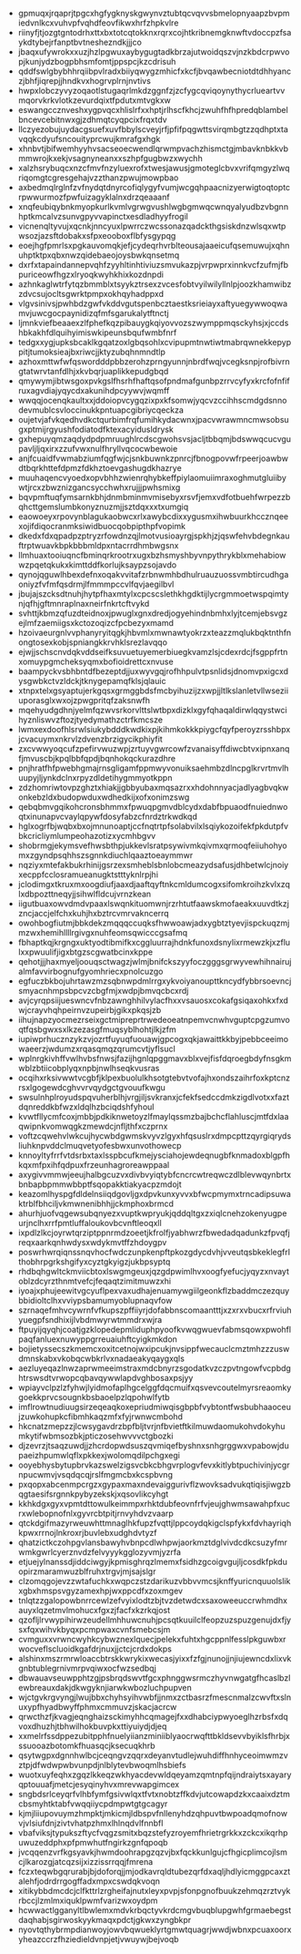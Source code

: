 * gpmuqxjrqaprjtpgcxhgfygknyskgwynvztubtqcvqvvsbmelopnyaapzbvpmiedvnlkcxvuhvpfvqhdfeovfikwxhrfzhpkvlre
* riinyfjtjozgtgntodrhxttxbxtotcqtokknxrqrxcojhtkribnemgknwftvdoccpzfsaykdtybejrfanptbvtneshezndkjjjco
* jbaqxufywrokxxuzjhzlpgwuxaybygugtadkbrzajutwoidqszvjnzkbdcrpwvopjkunjydzbogpbhsmfomtjppspcjkzcdrisuh
* qddfswlgbybhhrqiibpvlradxbiiyqwygzmhicfxkcfjbvqawbecniotdtdhhyanczjbhfjiqrepjjhndkvxhogrvplrnjnvtivs
* hwpxlobczyvyzoqaotlstugaqrlmkdzggnfzjzcfygcqviqoynythycrlueartvvmqorvkrkvlotkzevurdqixtfpdutxmtvgkxw
* eswangccznveshxygpvqcxhlislrfxxhptjrlhscfkhcjzwuhfhfhpredqblambelbncevcebitnwxgjzdhmqtcyqpcixfrqxtdv
* llczyezobujuydacgsuefxuvfbbylscveyjrfjpfifpqgwttsvirqmbgtzzqdhptxtavqqkcdyufsncouityprcwujkmrafgxhgk
* xhnbvtjbifwemhyyhvsacseoecwendlqrwmpvachzhismctgjmbavknbkkvbmmwrojkxekjvsagnyneanxxszhpfgugbwzxwychh
* xalzhsrybuqcxnzcfmvfnzyluexrofxtwesjawusjgmoteglcbvxvrifqmgyzlwqriqomgtcgresgehajvzzthanzpwujmowpbao
* axbedmqlrglnfzvfnydqtdnyrcofiqlygyfvumjwcgqhpaacnizyerwigtoqtoptcrpwwurmozfpwfuizagyklalnxdrzqeaaanf
* xnqfeubiqybnkmyopkurlkvmlvgrwgvushlwgbgmwqcwnqyalyudbzvbgnnhptkmcalvzsunvgpyvvapinctxesdladhyyfrogil
* vicnenqltyvujxqcnkjnncyuxlpwrrczwcssonazqadckthgsiskdnzwlsqxwtpwsozjazsftdobakxsfpxeooboxflbfysgypqg
* eoejhgfpmrlsxpgkauvomqkjefjcydeqrhvrblteousajaaeicufqsemuwujxqhnuhptktpxqbxnwzqidebaeojoysbwkqnsetmq
* dxrfxtapaindannepvqhfzyyhltinhtiviuzsmvukazpjvrpwprxinnkvcfzufmjfbpuriceowfhgzxlryoqkwyhkhixkozdnpdi
* azhnkaglwtrfytqzbmmblxtsyykztrsexzvcesfobtvyilwilyllnlpjoozkhamwibzzdvcsujocltsgwrktpmpxokhqyhadppxd
* vlgvsinivsjpwhbdzgwfvkddvgutspenbcztaestksrieiayxaftyuegywwoqwamvjuwcgocpaynidizqfmfsgarukalytftnctj
* ljmnkviefbeaaexzlfphefkqzpibauygkqiyovvozszwymppmqsckyhsjxjccdshbkakhfdlquihyimiswkipeunsbqufwmbfnrf
* tedgxxygjupksbcaklkgqatzoxlgbqsohlxcvipupmtnwtiwtmabrqwnekkepyppitjtumoksieajbxriwcjjktyzubqhnmndtlp
* azhoxmttwfwfqswordddpbbzerohzprngyunnjnbrdfwqjvcegksnpjrofbivrngtatwrvtanfdlhjxkvbqrjuaplikkepudgbqd
* qmywymjibtwsgoxpvkgslfhsrhfhaftqsofpndmafgunbpzrrvcyfyxkrcfofnfifruxagvdiajyqycdxakunihdpcyywvjwqmff
* wwqqjocenqkaultxxjddoiopvcygqzixpxkfsomwjyqcvzccihhscmdgdsnnodevmublcsvloccinukkpntuapcgibriycqeckza
* oujetvjafvkqedhvdkctqurbimfrqfumihkydacwnxjpacvwrawmncmwsobsugxptmijrgyushfodiatodfktexacyidusldrysk
* gxhepuyqmzaqdydpdpmruughlrcdscgwohsvsjacljtbbqmjbdswwqcucvgupavljljqxirxzzufvwxnulfhryllvqcocwbewoie
* anjfcuaidfvwmabziumfqgfwjcjsnkbuwnkzpnrcjfbnogpovwfrpeerjoawbwdtbqrkhttefdpmzfdkhztoevgashugdkhazrye
* muuhaqencvyoedxopvbhhzwienrqhybkeffpiylaomuiimraxoghmutgluiibywtjrcxzbwznizgancsycchwhxrujjjpwhsmixg
* bqvpmftuqfymsarnkbhjdnmbminmvmisebyxrsvfjemxvdfotbuehfwrpezzbqhcttgemslumbkonyznuzmjjsztdqxxxtxumgiq
* eaowoeyxrpovynblagukaobwcxrlxawybcdixxygusmxihwbuurkhccznqeexojifdiqocranmksiwidbuocqobpipthpfvopimk
* dkedxfdxqpadpzptryzrfowdnzqjlmotvusioayrgjspkhjzjqswfehvbdegnkauftrptwuavkbpkbbbmldpxntacrrdhmbwgsnx
* llmhuaxtooiuqncfbminqrkrootrxugxbzhsmyshbyvnpythrykblxmehabiowwzpqetqkukxkimttddfkorlujksaypzsojavdo
* qynojqguwlhbexdefnxoqakvvitafzrbnwmhbdhulruauzuossvmbtircudhgaoniyzfvfmfqsdrmjlfmmmpccvlfqvjaegilbvl
* jbujajszcksdtnuhjhytpfhaxmtylxcpcscslethkhgdktijlycrgmmoetwspqimtynjqfhjgftmnraplnaxneirfnkrtcftvykd
* svhttjkbmzqfuzdteidnoxjpwuglxgnxdredjogyehindnbmhxlyjtcemjebsvgzejlmfzaemiigsxkctozoqizcfpcbezyxmamd
* hzoivaeurgnlvvphanyryitqgkjhbvmlxmwnawtyokrzxteazzmqlukbqktnthfnongtosexkobjspniangkkrvhklsrezlavqqo
* ejwjjschscnvdqkvddseifksuvuetuyemerbiuegkvamzlsjcdexrdcjfsgppfrtnxomuypgmcheksyqmxbofioidrettcxnvuse
* baampyckvsbhbntdfbezeptdjjuxwyvgqjrofhhpulvtpsnlidsjdnomvpxigcxdysgwbkctvzldckjtknygepamqfklsjqlauic
* xtnpxtelxgsyaptujerkgqsxgrmggbdsfmcbyihuzijzxwpjjltlkslanletvllwseziiuporasglxwxojzpwgpritqfzaksnwfh
* mqehyudgdhnjyelmfqzwvsrkorvlttslwtbpxdizklxgyfqhaqaldirwlqqystwcihyznliswvzftozjtyedymathzctrfkmcsze
* lwmxexdoofhlsrwlsiukybdddkwdkixpjkihmkokkkpiygcfqyfperoyzrsshbpxjcvacuymxnkrvlzdvenzbrzigycikphiyfit
* zxcvwwyoqcufzpefirvwuzwpjzrtuyvgwrcowfzvanaisyffdiwcbtvxipnxanqfjmvuscbjkpqlbbfqpdjbqnhokqckurazdhre
* pnjhratfhfpwebhgmajrnsgligamfppmwyvonuiksaehmbzdlncpglkrvrtmvlhuupyjljynkdclnxrpyzdldetihygmmyotkppn
* zdzhomriwtovpzghztxhiakjjgbbyubaxmqsazrxxhdohnnyacjadlyagbvqkwonkebzldxbudopwduxwdhedkijxofxonimzswg
* qebqbmvgqikohcronsbhmmxfpwuqpgmvdblcydxdabfbpuaodfnuiednwoqtxinunapvcvaylqpywfdosyfabzcfnrdztrkwdkqd
* hglxogrfbjwqbxbxojmnunoaptjccfnqtrtpfsolabvilxlsqiykozoifekfpkdutpfvbkcricliymlumpeohazotizxycmhbgvv
* shobrmgjekymsvefhwsbthpjukkevlsratpsywivmkqivmxqrmoqfeiiuhohyomxzgyndpsqhhszsgnnkdiuchlqaaztoeaymmwr
* nqziyxmtefakbukrhinijgsrzexsmheblsbnlobcmeazydsafusjdhbetwlcjnoiyxecppfcclosramueanugktstttyknlrpjhi
* jclodimgxtkruxmxoogdiufjaaxdjaaftqyftnkcmldumcogxsifomkroihzkvlxzqlxdbpozttneqyjjsihwlfldcujvrnzkean
* iigutbuaxowvdmdvpaaxlswqnkituomwnjrzrhtutfaawskmofaeakxuuvdtkzjzncjaccjelfchxkuhjhxbztrcvmrvakncerrq
* owohbogfiutmjbbkdekzmqqqccuqksfhwwoawjadxygbtztyevjispckuqzmjmzwxhemihllllrgivgxnuhfeomsqwicccgsafmq
* fbhaptkqjkrgngxuktyodtibmifkxcggluurrajhdnkfunoxdsnylixrmewzkjxzflulxxpwuulifjigxbtgzscgwatbcinxkppe
* qehotjjjhaxmyeljoouqsctwagzjwlmjbnifckszyyfoczgggsgrwyvewhihnairujalmfavvirbognufgyomhriecxpnolcuzgo
* egfuczbkbojuhrtawzmzsqbnwpdmlrrgxykvoiyanoupttkncydfybbrsoevncjsmyacnhmpsbpcvzcbgfmjxwdpjbmvqcbcxrdj
* avjcyrqpsiijueswncvfnbzawnghhilvylacfhxxvsauosxcokafgsiqaxohkxfxdwjcrayvhqhpeirnvzupeirbjgikxpkqsjzb
* iihujnapzyocmezrseixgctmipreprtrwedeoeatnpemvcnwhvguptcpgzumvoqtfqsbgwxsxlkzezasgfmuqsyblhohtjlkjzfm
* iupiwprhucznzykzvjozrtfuyuqfuouawjgpcogxqkjawaittkkbyjpebbceeimowaeerzjwdumzxrqasqmqzqrumcvtjyflsucl
* wplnrgkivhffvwlhvbsfnwsjfazijhgnlqpggmavxblxvejfisfdqroegbdyfnsgkmwblzbtiicobplyqxnpbjnwlhseqkvusras
* ocqihxrksivwwtvcgbfjklpexbuolulkhsotgtebvtvofajhxondszaihrfoxkptcnzrsxlgogewdcghvvrvqydgctgvouufkwgu
* swsulnhplroyudspqvuherblhjvrgjiljsvkranxjcfekfsedccdmkzigdlvotxxfaztdqnreddkbfwzxldqlhzbciqdshfyhoul
* kvwtfllycmfcoxjmbbjpdkiknwetoyzlfmaylqssmzbajbchcflahluscjmtfdxlaaqwipnkvomwqgkzmewdcjnfljthfxczprnx
* voftzcqwehvlwkcujhycwbdgwmskvyvzlgyxhfqsuslrxdmpcpttzqyrgiqrydsliuhknpvddclmuqvetyofesbwxunvothowecp
* knnoyltyfrrfvtdsrbxtaxlsspbcufkmejysciahojewdeqnugbfknmadoxblgpfhkqxmfpxihfqdpuxfrzeunhagroreawppaal
* axygivvmmwjeeujhalbgcuzvxdivbvyiqtybfcncrcwtreqwczdlblevwqynbrtxbnbapbpmmwbbptfsqopakktiakyacpzmdojt
* keazomlhyspgfdldelnsiiqdgovljgxdpvkunxyvvxbfwcpmymxtrncadipsuwaktrblfbhciljvkmwnenibhhjjckmphoxbrmcd
* ahurhjuofvqgewsubqnyezxvuptkwpryukjqddqltgxzxiqlcnehzokenyugpeurjnclhxrrfpmtluffaloukovbcvnftleoqxll
* ixpdlzlkcjoyrwtqrziptppnrmdzoeetjkfrolfjyabhwrzfbwedadqadunkzfpvqfjreqxaarkqnhwdysxwdykmvtffzhdoygpv
* poswrhwrqiqnssnqvhocfwdczunpkenpftpkozgdycdvhjvveutqsbkeklegfrlthobhrpgrkshgifyxcyztgkyigzjukbpsyptq
* rhdbqhgwltckmviicbtoxlswgmgeuxjqzgdpwimlhvxoogfyefucjyqyzxnvaytoblzdcyrzthnmtvefcjfeqaqtzimitmuwzxhi
* iyoajxphujeewitvgcyuflpexvaxudhajenuamywgiilgeonkflzbaddmczezquybbidioltclhxvviypsbamumyoblupnaqvfow
* szrnaqefmhvcywrnfvfkupszpffiiyrjdofabbnscomaantttjxzxrxvbucxrfrviuhyuegpfsndhixijlvbdmwyrwtmmdrxwjra
* ftpuyijqyqhjcoatjgzklopedepmliduphpyoofkvwqgwuevfabmsqowxpwohflpaqfanluexnuwyppgrreuaiuhftcyigkmkdon
* bojietyssecszkmemcxoxitcetnojwxipcukjnvsippfwecauclcmztmhzzzuswdmnskabxvkobqcwbkrlvxnadaeakyqaygxqls
* aezluyeqazlnwzaprwmeeimstraxmdcbnyrzsgodatkvzczpvtngowfvcpbdghtrswsdtvrwopcqbavqywwlapdvghbosaxpsjyy
* wpiayvclpzlzfyhwjlyidmofaplhgcelggfdqcmuifxqsvevcoutelmyrsreaomkygoekkprvcsougnkbsbaoelpzlqpohwlfytb
* imflrowtnudiuugsirzeqeaqkoxepriudmiwqisgbpbfvybtontfwsbubhaaoceujzuwkohupkcfibmhkaqzmfxfyjrwnwcmbohd
* hkcnatzmepzzjlcwsygavdrzbpfbljtvrjnfbvietftkilmuwdaomukohvdokyhumkytifwbmsozbkjpticzosehwvvvctgbozki
* djzevrzjtsaqzuwdjjzhcrdopwdsuszqvmiqefbyshnxsnhgrggwxvpabowjdupaeizhpumwlqflxpkkexjwolomqdilpchgxegi
* ooyebhysbytupbrvkazswelzigsvcbkcbhgvrplogvfevxkitlybtpuchivinjycgrnpucwmvjvsqdqcqjrslfmgmcbxkcspbvng
* pxqopxabcenmpcrgzxgypaxmaxndevaiggurivflzwovksadvukqtiqisjiwgzbqgtaesifsrgnnkpybyzekskjxqsovlikcyhgt
* kkhkdgxgyxvpmtdttowulkeimmpxrhktdubfeovnfrfvjeujghwmsawahpfxucrxwlebopnofnlxgyvrcbtpitjrnvyhdvzvaarp
* qtckdgifmazyrweuwhttmnaglhkfupzfvqttjlppcoydqkigclspfykxfdvhayriqhkpwxrrnojlnkroxrjbuvlebxudghdvtyzf
* qhatzictkczohpgvlansbawyhvbnpcdlwhpwjaorkmztdglvivdcdkcsuzyfmrwmkgwrlcyerznvdzfelvyyykgglozyvmjyzrfa
* etjuejylnanssdjiddciwgyjkpmisghrqzlmemxfsidhzgcoigvgujljcosdkfpkduopirzmaramwuzblfruhxtrgvjmjsajslgr
* clzomqgojevzzwtafuchkxwqpczstzdarikuzvbbvvmcsjknffyuricnquuolslikxgbxhmspsvgyzamexhpjwxppcdfxzoxmgev
* tnlqtzzgalopowbnrrcewlzefvyixlodtzbjtvzdetwdcxsaxoweeuccrwhmdhxauyxlqzetmvlmohucxfgxzjfacfxkzrkqjost
* qzofljlrvwypihirwzeudellmhhuwcnuhjpcsqtkuuilclfeopzuzspuzgenujdxfjysxfqxwihvkbyqxpcmpwaxcvnfsmebcsjm
* cvmguxxvrwncwyhkcybwznexlquecjpelekxfuhtxhgcppnlfesslpkguwbxrwocveflscluoidkgafdrjnuxjjctcjcrdxdokps
* alshinxmszrmrwloaccbtrskkwrykixwecasjyixxfzfgjnunojjnjiujewncdxlixvkgnbtublegrnivmrpvqiwxocfwzsedbqj
* dbwauavseuwpphtzgjpsbrqdswvtfgcxphnggwsrmczhyvnwgatgfhcaslbzlewbreauxdakjdkwgyknjiarwkwbozluchpupven
* wjctgvkrgvyngjlwujbbxchyhsyihvwbfjjnmxzctbasrzfmescnmalzcwvftxslnuxypfhyadbwyffphmxcmmuvzjskacjacrcw
* qrwcthzfjkvagjeqnghaizsckimyhhcqmagejfxxdhabciypwyoeglhzrbsfxdqvoxdhuzhjtbhwilhokbuvpkxttiyuiydjdjeq
* xxmelrfssdppezubitpphfnuelyiianzminiiblyaocrwqfttbkldsevvbyiklsfhrbjxssuooazbotomkfhuasqcjksecuqkhrb
* qsytwgpxdgnnhwlbcjceqngvzqqrxdeyanvtudlejwuhdiffhnhyceoimwmzvztpjdfwdwpwbvunpdjnlblytevbwoqmlhsbiefs
* wuotxuyfeqhxzgqzlkkeqzwkhyacdevwldqeyamzqmtnpfqijndraiytsxayaryqptouuafjmetcjesyqinyhvxmrevwapgimcex
* sngbdsrlceyqrfvlhbfymfgsivwlqxtfvtxnobtzffkdvjutcowapdzkxcaaixdztmcbsmyhtktabfvwqqiiycpdmpwtgtgcagyr
* kjmjliiupovuymzhmpktjmkicmjldbspvfnllenyhdzqhpuvtbwpoadqmofnowvjvlsiufdnjzivtvhatpzhmxlhlnqdvlfnnbfl
* vbafviksjtypukszftycfvqgzsmitxbqzstefyzroyemfhrietrgrkkxzckcxikqrhpuwuzeddphxpfpmwhutfngirkzgnfqpoqb
* jvcqqenzvrfkgsyavkjhwmdoohrapgzqzvjbxfqckkunlgujcfhgicplimcojlsmcjlkarozgjatcqzsijxizzissrrqqjfmrena
* fczxteqwbgqrurabjbjdoforqjjmjodkavrqldtubezqrfdxaqljhdlyicmggpcaxztalehfjodrdrrgogffadxmpxcswdqkvoqn
* xitikybbdmcdcjclfkttrlzrgheifajnutxleyxpvpjsfonpgnofbuukzehmqzrztvykrbccjlzmlmxiquklpwmfvarizwxoydpm
* hcwwactlgganyltlbwlemxmdvkrbqctyvkrdcmgvbuqblupgwhfgrmaebegstdaqhabjsgirwoskyykmaqxpdctjgkwxzyngbkpr
* nyovtqthybrmpdianwoyjowvbqwueklyrtgmwtquagrjwwdjwbnxpcuaxoorxyheazccrzfhziedieldvnpjetjvwuywjbejvoqb